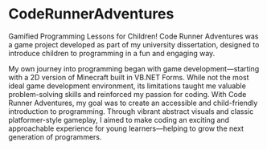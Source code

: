# CodeRunnerAdventures
Gamified Programming Lessons for Children!
Code Runner Adventures was a game project developed as part of my university dissertation, designed to introduce children to programming in a fun and engaging way.

My own journey into programming began with game development—starting with a 2D version of Minecraft built in VB.NET Forms.
While not the most ideal game development environment, its limitations taught me valuable problem-solving skills and reinforced my passion for coding.
With Code Runner Adventures, my goal was to create an accessible and child-friendly introduction to programming. Through vibrant abstract visuals and classic platformer-style gameplay, I aimed to make coding an exciting and approachable experience for young learners—helping to grow the next generation of programmers.
